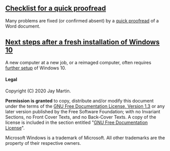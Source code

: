 

## [Checklist for a quick proofread](/proofread_checklist)

Many problems are fixed (or confirmed absent) by a [quick proofread](/proofread_checklist) of a Word document.

## [Next steps after a fresh installation of Windows 10](/windows_setup)

A new computer at a new job, or a reimaged computer, often requires [further setup](/windows_setup) of Windows 10. 

#### Legal

Copyright (C) 2020 Jay Martin. 

**Permission is granted** to copy, distribute and/or modify this document
under the terms of the [GNU Free Documentation License, Version 1.3](https://www.gnu.org/licenses/fdl-1.3.txt)
or any later version published by the Free Software Foundation; 
with no Invariant Sections, no Front Cover Texts, and no Back-Cover Texts.
A copy of the license is included in the section entitled "[GNU Free Documentation License](fdl-1.3.md)".

Microsoft Windows is a trademark of Microsoft. All other trademarks are the property of their respective owners. 

<!--- --->
